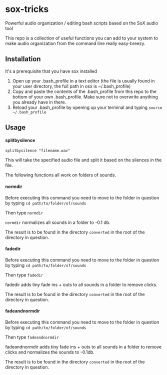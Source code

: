 # sox-tricks
Powerful audio organization / editing bash scripts based on the SoX audio tool

This repo is a collection of useful functions you can add to your system to make audio organization from the command line really easy-breezy. 

## Installation
It's a prerequisite that you have sox installed

1. Open up your .bash_profile in a text editor (the file is usually found in your user directory, the full path in osx is ~/.bash_profile) 
2. Copy and paste the contents of the .bash_profile from this repo to the bottom of your own .bash_profile. Make sure not to overwrite anything you already have in there. 
3. Reload your .bash_profile by opening up your terminal and typing `source ~/.bash_profile`

## Usage

#### splitbysilence

`splitbysilence "filename.wav"`

This will take the specified audio file and split it based on the silences in the file. 

The following functions all work on folders of sounds.

#### normdir

Before executing this command you need to move to the folder in question by typing `cd path/to/folder/of/sounds`

Then type `normdir`

`normdir` normalizes all sounds in a folder to -0.1 db. 

The result is to be found in the directory `converted` in the root of the directory in question.

#### fadedir

Before executing this command you need to move to the folder in question by typing `cd path/to/folder/of/sounds`

Then type `fadedir`

fadedir adds tiny fade ins + outs to all sounds in a folder to remove clicks. 

The result is to be found in the directory `converted` in the root of the directory in question.

#### fadeandnormdir
Before executing this command you need to move to the folder in question by typing `cd path/to/folder/of/sounds`

Then type `fadeandnormdir`

fadeandnormdir adds tiny fade ins + outs to all sounds in a folder to remove clicks and normalizes the sounds to -0.1db. 

The result is to be found in the directory `converted` in the root of the directory in question.
